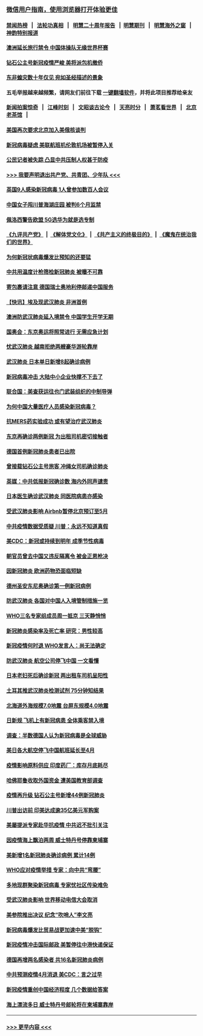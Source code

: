 ### [微信用户指南，使用浏览器打开体验更佳](https://github.com/gfw-breaker/banned-news1/blob/master/indexes/wechat-guide.md?t=0)
#### [禁闻热榜](热点新闻.md?t=0)  &nbsp;&nbsp;|&nbsp;&nbsp; [法轮功真相](https://github.com/gfw-breaker/truth/blob/master/README.md?t=0) &nbsp;&nbsp;|&nbsp;&nbsp; [明慧二十周年报告](https://github.com/gfw-breaker/mh-reports/blob/master/README.md?t=0) &nbsp;&nbsp;|&nbsp;&nbsp;[明慧期刊](https://github.com/gfw-breaker/mh-qikan) &nbsp;&nbsp;|&nbsp;&nbsp; [明慧海外之窗](https://github.com/gfw-breaker/mh-news/blob/master/README.md?t=0) &nbsp;&nbsp;|&nbsp;&nbsp; [神韵特别报道](https://github.com/gfw-breaker/mh-news/blob/master/shenyun.md?t=0)
#### [澳洲延长旅行禁令 中国体操队无缘世界杯赛](../pages/nsc418/n11870446.md?t=02151456) 
#### [钻石公主号新冠疫情严峻 美将派包机撤侨](../pages/nsc418/n11870505.md?t=02151456) 
#### [东非蝗灾数十年仅见 宛如圣经描述的景象](../pages/nsc418/n11870398.md?t=02151456) 
#### 五毛举报越来越频繁，请网友们前往下载 [一键翻墙软件](https://github.com/gfw-breaker/ssr-accounts)，并将此项目推荐给亲友
#### [新闻拍案惊奇](https://github.com/gfw-breaker/banned-news1/blob/master/pages/link4.md) &nbsp;&nbsp;|&nbsp;&nbsp; [江峰时刻](https://github.com/gfw-breaker/banned-news1/blob/master/pages/link4.md) &nbsp;&nbsp;|&nbsp;&nbsp; [文昭谈古论今](https://github.com/gfw-breaker/banned-news1/blob/master/pages/link4.md) &nbsp;&nbsp;|&nbsp;&nbsp; [天亮时分](https://github.com/gfw-breaker/banned-news1/blob/master/pages/link4.md) &nbsp;&nbsp;|&nbsp;&nbsp; [萧茗看世界](https://github.com/gfw-breaker/banned-news1/blob/master/pages/link4.md) &nbsp;&nbsp;|&nbsp;&nbsp; [北京老茶馆](https://github.com/gfw-breaker/banned-news1/blob/master/pages/link4.md) &nbsp;&nbsp;|&nbsp;&nbsp; 
#### [美国再次要求北京加入美俄核谈判](../pages/nsc418/n11870138.md?t=02151456) 
#### [新冠病毒疑虑 美联航班机伦敦机场被暂停入关](../pages/nsc418/n11870015.md?t=02151456) 
#### [公民记者被失踪 凸显中共压制人权甚于防疫](../pages/nsc418/n11870042.md?t=02151456) 
#### [>>> 我要声明退出共产党、共青团、少年队 <<<](https://github.com/begood0513/goodnews/blob/master/quit/letter.md) 
#### [英国9人感染新冠病毒 1人曾参加数百人会议](../pages/nsc418/n11869987.md?t=02151456) 
#### [中国女子闯川普海湖庄园 被判6个月监禁](../pages/nsc418/n11869919.md?t=02151456) 
#### [佩洛西警告欧盟 5G选华为就是选专制](../pages/nsc418/n11869898.md?t=02151456) 
#### [《九评共产党》](https://github.com/begood0513/9ping.md/blob/master/README.md) &nbsp;|&nbsp; [《解体党文化》](../../../../jtdwh.md/blob/master/README.md)  &nbsp;|&nbsp; [《共产主义的终极目的》](../../../../gczydzjmd.md/blob/master/README.md) &nbsp;|&nbsp; [《魔鬼在统治我们的世界》](../../../../mgztzwmdsj.md/blob/master/README.md) 
#### [为何新冠状病毒爆发比预知的还要猛](../pages/nsc418/n11869828.md?t=02151456) 
#### [中共用温度计枪筛检新冠肺炎 被曝不可靠](../pages/nsc418/n11869707.md?t=02151456) 
#### [寄包裹请注意 德国瑞士奥地利停邮递中国服务](../pages/nsc418/n11869727.md?t=02151456) 
#### [【快讯】埃及现武汉肺炎 非洲首例](../pages/nsc418/n11869766.md?t=02151456) 
#### [澳洲防武汉肺炎延入境禁令 中国学生开学无期](../pages/nsc418/n11869546.md?t=02151456) 
#### [国奥会：东京奥运将照常进行 无需应急计划](../pages/nsc418/n11869422.md?t=02151456) 
#### [忧武汉肺炎 越南拒绝两艘豪华游轮靠岸](../pages/nsc418/n11867444.md?t=02151456) 
#### [武汉肺炎 日本单日新增8起确诊病例](../pages/nsc418/n11869272.md?t=02151456) 
#### [新冠病毒冲击 大陆中小企业快撑不下去了](../pages/nsc418/n11869259.md?t=02151456) 
#### [联合国：美查获运往也门武装组织的中制导弹](../pages/nsc418/n11868677.md?t=02151456) 
#### [为何中国大量医疗人员感染新冠病毒？](../pages/nsc418/n11869001.md?t=02151456) 
#### [抗MERS药实验成功 或有望治疗武汉肺炎](../pages/nsc418/n11868912.md?t=02151456) 
#### [东京再确诊两例新冠 为出租司机密切接触者](../pages/nsc418/n11868770.md?t=02151456) 
#### [德国首例新冠肺炎患者已出院](../pages/nsc418/n11868714.md?t=02151456) 
#### [曾接载钻石公主号旅客 冲绳女司机确诊肺炎](../pages/nsc418/n11868610.md?t=02151456) 
#### [英媒：中共低报新冠确诊数 海内外同声谴责](../pages/nsc418/n11867421.md?t=02151456) 
#### [日本医生确诊武汉肺炎 同医院病患亦感染](../pages/nsc418/n11867779.md?t=02151456) 
#### [受武汉肺炎影响 Airbnb暂停北京预订至5月](../pages/nsc418/n11867428.md?t=02151456) 
#### [中共疫情数据受质疑 川普：永远不知道真假](../pages/nsc418/n11867195.md?t=02151456) 
#### [美CDC：新冠或持续到明年 成季节性病毒](../pages/nsc418/n11867279.md?t=02151456) 
#### [朝官员曾去中国又违反隔离令 被金正恩枪决](../pages/nsc418/n11867087.md?t=02151456) 
#### [因新冠肺炎 欧洲药物恐面临短缺](../pages/nsc418/n11867036.md?t=02151456) 
#### [德州圣安东尼奥确诊第一例新冠病例](../pages/nsc418/n11867194.md?t=02151456) 
#### [防武汉肺炎 各国对中国人入境管制措施一览](../pages/nsc418/n11838726.md?t=02151456) 
#### [WHO三名专家组成员周一抵京 三天静悄悄](../pages/nsc418/n11866947.md?t=02151456) 
#### [新冠肺炎感染率及死亡率 研究：男性较高](../pages/nsc418/n11866956.md?t=02151456) 
#### [新冠疫情何时退 WHO发言人：尚无法确定](../pages/nsc418/n11866864.md?t=02151456) 
#### [防武汉肺炎 航空公司停飞中国 一文看懂](../pages/nsc418/n11866800.md?t=02151456) 
#### [日本老妇死后确诊新冠 两出租车司机呈阳性](../pages/nsc418/n11866755.md?t=02151456) 
#### [土耳其推武汉肺炎检测试剂 75分钟知结果](../pages/nsc418/n11866520.md?t=02151456) 
#### [北海道外海规模7.0地震 台屏东规模4.0地震](../pages/nsc418/n11866262.md?t=02151456) 
#### [日新规 飞机上有新冠病患 全体乘客禁入境](../pages/nsc418/n11866233.md?t=02151456) 
#### [调查：半数德国人认为新冠病毒是全球威胁](../pages/nsc418/n11866687.md?t=02151456) 
#### [美日各大航空停飞中国航班延长至4月](../pages/nsc418/n11865980.md?t=02151456) 
#### [疫情影响原料供应 印度药厂：库存月底耗尽](../pages/nsc418/n11865151.md?t=02151456) 
#### [哈佛耶鲁收取外国资金 遭美国教育部调查](../pages/nsc418/n11864950.md?t=02151456) 
#### [疫情再升级 钻石公主号新增44例新冠肺炎](../pages/nsc418/n11865033.md?t=02151456) 
#### [川普出访前 印美达成逾35亿美元军购案](../pages/nsc418/n11865444.md?t=02151456) 
#### [美屡提派专家赴华抗疫情 中共迟不批引关注](../pages/nsc418/n11864719.md?t=02151456) 
#### [因疫情海上飘泊两周 威士特丹号停靠柬埔寨](../pages/nsc418/n11865007.md?t=02151456) 
#### [美新增1名新冠肺炎确诊病例 累计14例](../pages/nsc418/n11864893.md?t=02151456) 
#### [WHO应对疫情举措 专家：向中共“弯腰”](../pages/nsc418/n11864727.md?t=02151456) 
#### [多地现群聚染新冠病毒 专家忧社区传染难免](../pages/nsc418/n11864715.md?t=02151456) 
#### [受武汉肺炎影响 世界移动电信大会取消](../pages/nsc418/n11864629.md?t=02151456) 
#### [美参院推出决议 纪念“吹哨人”李文亮](../pages/nsc418/n11863852.md?t=02151456) 
#### [新冠病毒爆发比贸易战更加速中美“脱钩”](../pages/nsc418/n11864470.md?t=02151456) 
#### [新冠疫情冲击国际邮政 美暂停往中港快递保证](../pages/nsc418/n11864207.md?t=02151456) 
#### [德国再增两名感染者 共16名新冠肺炎病例](../pages/nsc418/n11864293.md?t=02151456) 
#### [中共预测疫情4月消退 美CDC：言之过早](../pages/nsc418/n11864310.md?t=02151456) 
#### [新冠疫情重创中国经济程度 几个数据给答案](../pages/nsc418/n11864203.md?t=02151456) 
#### [海上漂流多日 威士特丹号邮轮将在柬埔寨靠岸](../pages/nsc418/n11864029.md?t=02151456) 

----
#### [ >>> 更早内容 <<< ](../indexes/nsc418-earlier.md)
